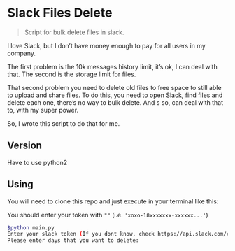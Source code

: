 # Slack Files Delete
> Script for bulk delete files in slack.

I love Slack, but I don’t have money enough to pay for all users in my company.

The first problem is the 10k messages history limit, it’s ok, I can deal with that. The second is the storage limit for files.

That second problem you need to delete old files to free space to still able to upload and share files. To do this, you need to open Slack, find files and delete each one, there’s no way to bulk delete. And s so, can deal with that to, with my super power.

So, I wrote this script to do that for me.

## Version
Have to use python2

## Using

You will need to clone this repo and just execute in your terminal like this:

You should enter your token with `""` (i.e. `'xoxo-18xxxxxxx-xxxxxx...'`)

```bash
$python main.py
Enter your slack token (If you dont know, check https://api.slack.com/custom-integrations/legacy-tokens):'xoxo-example-input-xxx'
Please enter days that you want to delete: 
```
